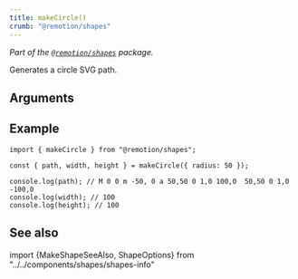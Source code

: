 ```yaml
---
title: makeCircle()
crumb: "@remotion/shapes"
---
```


_Part of the [`@remotion/shapes`](/docs/shapes) package._

Generates a circle SVG path.

## Arguments

<ShapeOptions shape="circle"/>

## Example

```tsx twoslash title="circle.ts"
import { makeCircle } from "@remotion/shapes";

const { path, width, height } = makeCircle({ radius: 50 });

console.log(path); // M 0 0 m -50, 0 a 50,50 0 1,0 100,0  50,50 0 1,0 -100,0
console.log(width); // 100
console.log(height); // 100
```

## See also

import {MakeShapeSeeAlso, ShapeOptions} from "../../components/shapes/shapes-info"

<MakeShapeSeeAlso shape="circle"/>
